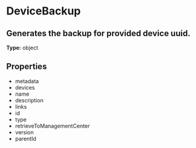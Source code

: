 # DeviceBackup

## Generates the backup for provided device uuid.

**Type:** object

## Properties
* metadata
* devices
* name
* description
* links
* id
* type
* retrieveToManagementCenter
* version
* parentId

